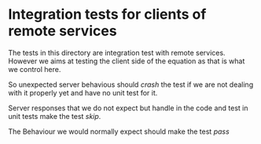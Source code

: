 Integration tests for clients of remote services
================================================

The tests in this directory are integration test with remote services.  However
we aims at testing the client side of the equation as that is what we control
here.

So unexpected server behavious should *crash* the test if we are not dealing
with it properly yet and have no unit test for it.

Server responses that we do not expect but handle in the code and test in unit
tests make the test *skip*.

The Behaviour we would normally expect should make the test *pass*

